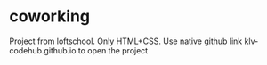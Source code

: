 # coworking
Project from loftschool. Only HTML+CSS.
Use native github link klv-codehub.github.io to open the project
